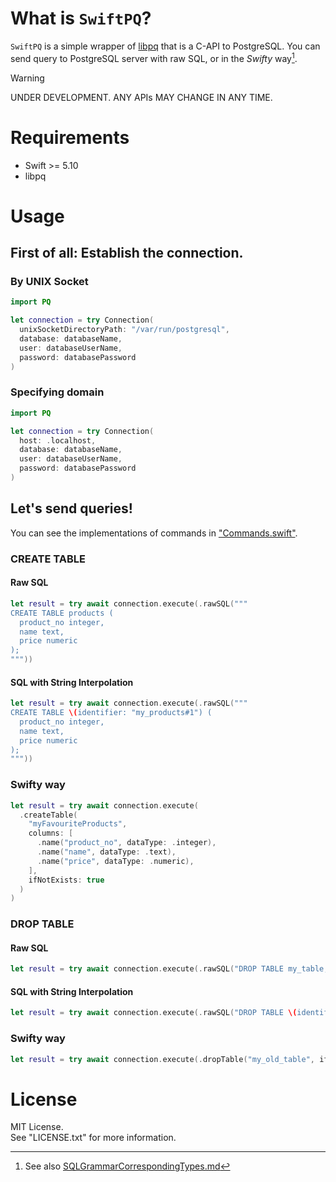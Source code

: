 # What is `SwiftPQ`?

`SwiftPQ` is a simple wrapper of [libpq](https://www.postgresql.org/docs/current/libpq.html) that is a C-API to PostgreSQL.
You can send query to PostgreSQL server with raw SQL, or in the *Swifty* way[^1].

[^1]: See also [SQLGrammarCorrespondingTypes.md](./SQLGrammarCorrespondingTypes.md)

> [!WARNING]  
>
> UNDER DEVELOPMENT. ANY APIs MAY CHANGE IN ANY TIME.

# Requirements

* Swift >= 5.10
* libpq

# Usage

## First of all: Establish the connection.

### By UNIX Socket

```Swift
import PQ

let connection = try Connection(
  unixSocketDirectoryPath: "/var/run/postgresql",
  database: databaseName,
  user: databaseUserName,
  password: databasePassword
)
```

### Specifying domain

```Swift
import PQ

let connection = try Connection(
  host: .localhost,
  database: databaseName,
  user: databaseUserName,
  password: databasePassword
)
```


## Let's send queries!

You can see the implementations of commands in ["Commands.swift"](Sources/PQ/Commands.swift).

### CREATE TABLE

#### Raw SQL

```Swift
let result = try await connection.execute(.rawSQL("""
CREATE TABLE products (
  product_no integer,
  name text,
  price numeric
);
"""))
```

#### SQL with String Interpolation

```Swift
let result = try await connection.execute(.rawSQL("""
CREATE TABLE \(identifier: "my_products#1") (
  product_no integer,
  name text,
  price numeric
);
"""))
```

### Swifty way

```Swift
let result = try await connection.execute(
  .createTable(
    "myFavouriteProducts",
    columns: [
      .name("product_no", dataType: .integer),
      .name("name", dataType: .text),
      .name("price", dataType: .numeric),
    ],
    ifNotExists: true
  )
)
```

### DROP TABLE

#### Raw SQL

```Swift
let result = try await connection.execute(.rawSQL("DROP TABLE my_table;"))
```

#### SQL with String Interpolation

```Swift
let result = try await connection.execute(.rawSQL("DROP TABLE \(identifier: "my_table#1");"))
```

### Swifty way

```Swift
let result = try await connection.execute(.dropTable("my_old_table", ifExists: true))
```


# License

MIT License.  
See "LICENSE.txt" for more information.

